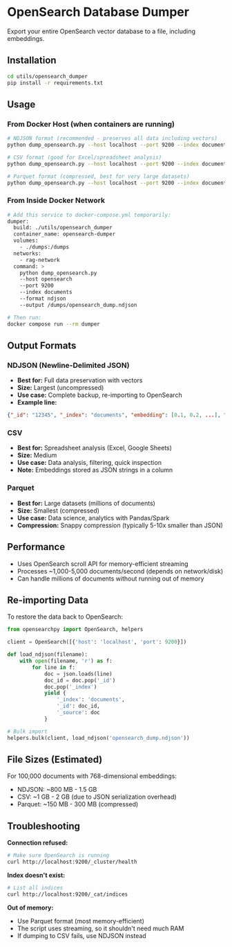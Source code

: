 # OpenSearch Database Dumper

Export your entire OpenSearch vector database to a file, including embeddings.

## Installation

```bash
cd utils/opensearch_dumper
pip install -r requirements.txt
```

## Usage

### From Docker Host (when containers are running)

```bash
# NDJSON format (recommended - preserves all data including vectors)
python dump_opensearch.py --host localhost --port 9200 --index documents --format ndjson --output opensearch_dump.ndjson

# CSV format (good for Excel/spreadsheet analysis)
python dump_opensearch.py --host localhost --port 9200 --index documents --format csv --output opensearch_dump.csv

# Parquet format (compressed, best for very large datasets)
python dump_opensearch.py --host localhost --port 9200 --index documents --format parquet --output opensearch_dump.parquet
```

### From Inside Docker Network

```bash
# Add this service to docker-compose.yml temporarily:
dumper:
  build: ./utils/opensearch_dumper
  container_name: opensearch-dumper
  volumes:
    - ./dumps:/dumps
  networks:
    - rag-network
  command: >
    python dump_opensearch.py
    --host opensearch
    --port 9200
    --index documents
    --format ndjson
    --output /dumps/opensearch_dump.ndjson

# Then run:
docker compose run --rm dumper
```

## Output Formats

### NDJSON (Newline-Delimited JSON)
- **Best for:** Full data preservation with vectors
- **Size:** Largest (uncompressed)
- **Use case:** Complete backup, re-importing to OpenSearch
- **Example line:**
```json
{"_id": "12345", "_index": "documents", "embedding": [0.1, 0.2, ...], "infoleg_id": 183532, "content": "..."}
```

### CSV
- **Best for:** Spreadsheet analysis (Excel, Google Sheets)
- **Size:** Medium
- **Use case:** Data analysis, filtering, quick inspection
- **Note:** Embeddings stored as JSON strings in a column

### Parquet
- **Best for:** Large datasets (millions of documents)
- **Size:** Smallest (compressed)
- **Use case:** Data science, analytics with Pandas/Spark
- **Compression:** Snappy compression (typically 5-10x smaller than JSON)

## Performance

- Uses OpenSearch scroll API for memory-efficient streaming
- Processes ~1,000-5,000 documents/second (depends on network/disk)
- Can handle millions of documents without running out of memory

## Re-importing Data

To restore the data back to OpenSearch:

```python
from opensearchpy import OpenSearch, helpers

client = OpenSearch([{'host': 'localhost', 'port': 9200}])

def load_ndjson(filename):
    with open(filename, 'r') as f:
        for line in f:
            doc = json.loads(line)
            doc_id = doc.pop('_id')
            doc.pop('_index')
            yield {
                '_index': 'documents',
                '_id': doc_id,
                '_source': doc
            }

# Bulk import
helpers.bulk(client, load_ndjson('opensearch_dump.ndjson'))
```

## File Sizes (Estimated)

For 100,000 documents with 768-dimensional embeddings:
- NDJSON: ~800 MB - 1.5 GB
- CSV: ~1 GB - 2 GB (due to JSON serialization overhead)
- Parquet: ~150 MB - 300 MB (compressed)

## Troubleshooting

**Connection refused:**
```bash
# Make sure OpenSearch is running
curl http://localhost:9200/_cluster/health
```

**Index doesn't exist:**
```bash
# List all indices
curl http://localhost:9200/_cat/indices
```

**Out of memory:**
- Use Parquet format (most memory-efficient)
- The script uses streaming, so it shouldn't need much RAM
- If dumping to CSV fails, use NDJSON instead
